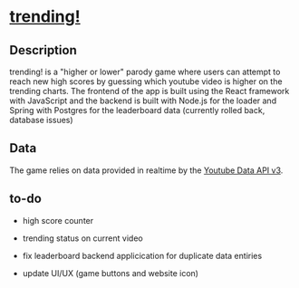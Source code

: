 # [trending!](https://nsanaie.github.io/higherlower-trending/)

## Description

trending! is a "higher or lower" parody game where users can attempt to reach new high scores by guessing which youtube video is higher on the trending charts. The frontend of the app is built using the React framework with JavaScript and the backend is built with Node.js for the loader and Spring with Postgres for the leaderboard data (currently rolled back, database issues)

## Data

The game relies on data provided in realtime by the [Youtube Data API v3](https://developers.google.com/youtube/v3/docs).

## to-do

- high score counter
- trending status on current video

- fix leaderboard backend applicication for duplicate data entiries
- update UI/UX (game buttons and website icon)
